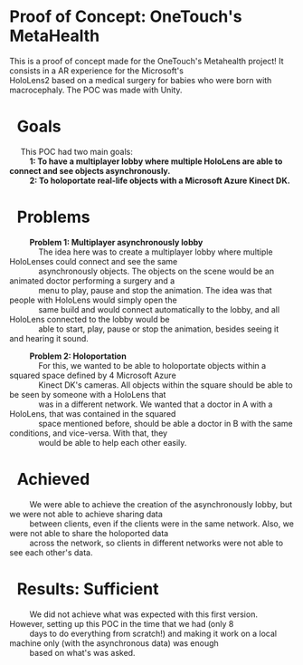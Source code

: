 # Proof of Concept: OneTouch's MetaHealth

This is a proof of concept made for the OneTouch's Metahealth project! It consists in a AR experience for the Microsoft's <br>
HoloLens2 based on a medical surgery for babies who were born with macrocephaly. The POC was made with Unity. <br>

<h1> &nbsp Goals </h1>
<p>
  &nbsp&nbsp&nbsp&nbsp This POC had two main goals: <br>
    &nbsp&nbsp&nbsp&nbsp&nbsp&nbsp&nbsp&nbsp <b> 1: To have a multiplayer lobby where multiple HoloLens are able to connect and see objects asynchronously. </b> <br>
    &nbsp&nbsp&nbsp&nbsp&nbsp&nbsp&nbsp&nbsp <b> 2: To holoportate real-life objects with a Microsoft Azure Kinect DK. </b> <br>
</p>

<h1> &nbsp Problems </h1>
<p>
	&nbsp&nbsp&nbsp&nbsp&nbsp&nbsp&nbsp&nbsp <b> Problem 1: Multiplayer asynchronously lobby </b> <br>
	&nbsp&nbsp&nbsp&nbsp&nbsp&nbsp&nbsp&nbsp&nbsp&nbsp&nbsp&nbsp The idea here was to create a multiplayer lobby where multiple HoloLenses could connect and see the same <br> 
	&nbsp&nbsp&nbsp&nbsp&nbsp&nbsp&nbsp&nbsp&nbsp&nbsp&nbsp&nbsp asynchronously objects. The objects on the scene would be an animated doctor performing a surgery and a <br>
	&nbsp&nbsp&nbsp&nbsp&nbsp&nbsp&nbsp&nbsp&nbsp&nbsp&nbsp&nbsp menu to play, pause and stop the animation. The idea was that people with HoloLens would simply open the <br>
	&nbsp&nbsp&nbsp&nbsp&nbsp&nbsp&nbsp&nbsp&nbsp&nbsp&nbsp&nbsp same build and would connect automatically to the lobby, and all HoloLens connected to the lobby would be <br>
	&nbsp&nbsp&nbsp&nbsp&nbsp&nbsp&nbsp&nbsp&nbsp&nbsp&nbsp&nbsp able to start, play, pause or stop the animation, besides seeing it and hearing it sound.
</p>
<p>
	&nbsp&nbsp&nbsp&nbsp&nbsp&nbsp&nbsp&nbsp <b> Problem 2: Holoportation </b> <br>
	&nbsp&nbsp&nbsp&nbsp&nbsp&nbsp&nbsp&nbsp&nbsp&nbsp&nbsp&nbsp For this, we wanted to be able to holoportate objects within a squared space defined by 4 Microsoft Azure <br>
	&nbsp&nbsp&nbsp&nbsp&nbsp&nbsp&nbsp&nbsp&nbsp&nbsp&nbsp&nbsp Kinect DK's cameras. All objects within the square should be able to be seen by someone with a HoloLens that <br>
	&nbsp&nbsp&nbsp&nbsp&nbsp&nbsp&nbsp&nbsp&nbsp&nbsp&nbsp&nbsp was in a different network. We wanted that a doctor in A with a HoloLens, that was contained in the squared <br>
	&nbsp&nbsp&nbsp&nbsp&nbsp&nbsp&nbsp&nbsp&nbsp&nbsp&nbsp&nbsp space mentioned before, should be able a doctor in B with the same conditions, and vice-versa. With that, they <br>
	&nbsp&nbsp&nbsp&nbsp&nbsp&nbsp&nbsp&nbsp&nbsp&nbsp&nbsp&nbsp would be able to help each other easily.
</p>

<h1> &nbsp Achieved </h1>
<p>
	&nbsp&nbsp&nbsp&nbsp&nbsp&nbsp&nbsp&nbsp We were able to achieve the creation of the asynchronously lobby, but we were not able to achieve sharing data <br>
	&nbsp&nbsp&nbsp&nbsp&nbsp&nbsp&nbsp&nbsp between clients, even if the clients were in the same network. Also, we were not able to share the holoported data <br>
	&nbsp&nbsp&nbsp&nbsp&nbsp&nbsp&nbsp&nbsp across the network, so clients in different networks were not able to see each other's data.
</p>

<h1> &nbsp Results: Sufficient </h1>
<p>
	&nbsp&nbsp&nbsp&nbsp&nbsp&nbsp&nbsp&nbsp We did not achieve what was expected with this first version. However, setting up this POC in the time that we had (only 8 <br>
	&nbsp&nbsp&nbsp&nbsp&nbsp&nbsp&nbsp&nbsp days to do everything from scratch!) and making it work on a local machine only (with the asynchronous data) was enough <br>
	&nbsp&nbsp&nbsp&nbsp&nbsp&nbsp&nbsp&nbsp based on what's was asked.
</p>
